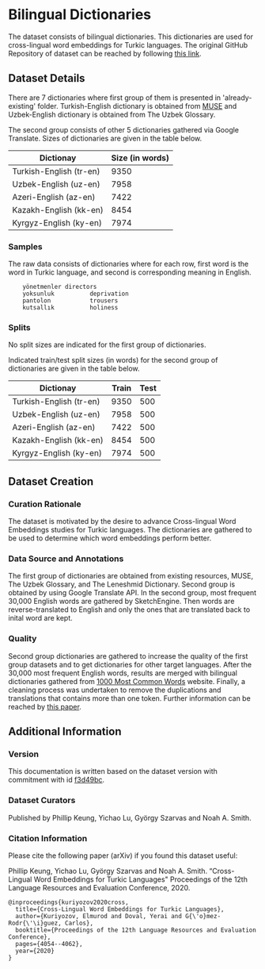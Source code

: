
# Bilingual Dictionaries



The dataset consists of bilingual dictionaries. This dictionaries are used for cross-lingual word embeddings for Turkic languages. The original GitHub Repository of dataset can be reached by following [this link]( https://github.com/elmurod1202/crosLingWordEmbTurk).

## Dataset Details


There are 7 dictionaries where first group of them is presented in 'already-existing' folder. Turkish-English dictionary is obtained from [MUSE](https://github.com/facebookresearch/MUSE) and Uzbek-English dictionary is obtained from The Uzbek Glossary. 

The second group consists of other 5 dictionaries gathered via Google Translate. Sizes of dictionaries are given in the table below.


| Dictionay | Size (in words) |
|-------|-------------|
| Turkish-English  (tr-en)    | 9350    |
| Uzbek-English  (uz-en)   | 7958     |
| Azeri-English  (az-en)  | 7422    |
| Kazakh-English (kk-en)| 8454|
| Kyrgyz-English (ky-en)| 7974|


### Samples

The raw data consists of dictionaries where for each row, first word is the word in Turkic language, and second is corresponding meaning in English.

```
    yönetmenler	directors
    yoksunluk	       deprivation
    pantolon	       trousers
    kutsallık	       holiness
```


### Splits


No split sizes are indicated for the first group of dictionaries. 

Indicated train/test split sizes (in words) for the second group of dictionaries are given in the table below. 



| Dictionay | Train |  Test |
|-------|-------------| ---|
| Turkish-English  (tr-en)    | 9350    | 500|
| Uzbek-English  (uz-en)   | 7958     | 500|
| Azeri-English  (az-en)  | 7422    | 500|
| Kazakh-English (kk-en)| 8454|500 | 
| Kyrgyz-English (ky-en)| 7974| 500|

## Dataset Creation

### Curation Rationale

The dataset is motivated by the desire to advance Cross-lingual Word Embeddings studies for Turkic languages. The dictionaries are gathered to be used to determine which word embeddings perform better.


### Data Source and Annotations

The first group of dictionaries are obtained from existing resources, MUSE, The Uzbek Glossary, and The Leneshmid Dictionary. Second group is obtained by using Google Translate API.
In the second group, most frequent 30,000 English words are gathered by SketchEngine. Then words are reverse-translated to English and only the ones that are translated back to inital word are kept.



### Quality

Second group dictionaries are gathered to increase the quality of the first group datasets and to get dictionaries for other target languages. After the 30,000 most frequent English words, results are merged with bilingual dictionaries gathered from [1000 Most Common Words](https://1000mostcommonwords.com/1000-most-common-english-words/) website. 
Finally, a cleaning process was undertaken to remove the duplications and translations that contains more than one token. 
Further information can be reached by [this paper](http://www.lrec-conf.org/proceedings/lrec2020/pdf/2020.lrec-1.499.pdf).






## Additional Information

### Version

This documentation is written based on the dataset version with commitment with id [f3d49bc](https://github.com/elmurod1202/crosLingWordEmbTurk/commit/f3d49bc4530156e04e3958076f669809c5db0c1c).

### Dataset Curators

Published by Phillip Keung, Yichao Lu, György Szarvas and Noah A. Smith.

### Citation Information



Please cite the following paper (arXiv) if you found this dataset useful:

Phillip Keung, Yichao Lu, György Szarvas and Noah A. Smith. “Cross-Lingual Word Embeddings for Turkic Languages" Proceedings of the 12th Language Resources and Evaluation Conference, 2020.

```
@inproceedings{kuriyozov2020cross,
  title={Cross-Lingual Word Embeddings for Turkic Languages},
  author={Kuriyozov, Elmurod and Doval, Yerai and G{\'o}mez-Rodr{\'\i}guez, Carlos},
  booktitle={Proceedings of the 12th Language Resources and Evaluation Conference},
  pages={4054--4062},
  year={2020}
}
```